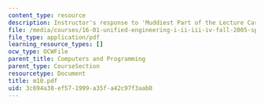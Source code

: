 ```yaml
---
content_type: resource
description: Instructor's response to 'Muddiest Part of the Lecture Cards'.
file: /media/courses/16-01-unified-engineering-i-ii-iii-iv-fall-2005-spring-2006/3c694a38ef571999a35fa42c97f3aab0_m10.pdf
file_type: application/pdf
learning_resource_types: []
ocw_type: OCWFile
parent_title: Computers and Programming
parent_type: CourseSection
resourcetype: Document
title: m10.pdf
uid: 3c694a38-ef57-1999-a35f-a42c97f3aab0
---
```

